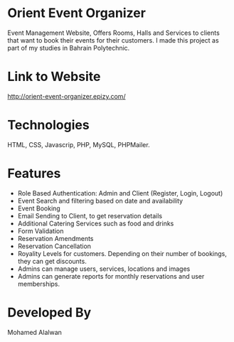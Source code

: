 # Orient Event Organizer

Event Management Website, Offers Rooms, Halls and Services to clients that want to book their events for their customers. I made this project as part of my studies in Bahrain Polytechnic.

# Link to Website

http://orient-event-organizer.epizy.com/

# Technologies

HTML, CSS, Javascrip, PHP, MySQL, PHPMailer.

# Features

- Role Based Authentication: Admin and Client (Register, Login, Logout)
- Event Search and filtering based on date and availability
- Event Booking
- Email Sending to Client, to get reservation details
- Additional Catering Services such as food and drinks
- Form Validation
- Reservation Amendments
- Reservation Cancellation
- Royality Levels for customers. Depending on their number of bookings, they can get discounts.
- Admins can manage users, services, locations and images
- Admins can generate reports for monthly reservations and user memberships.

# Developed By

Mohamed Alalwan
